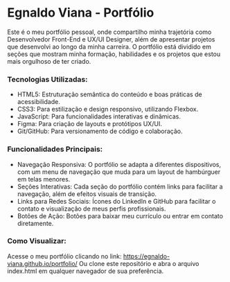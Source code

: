 # Egnaldo Viana - Portfólio
Este é o meu portfólio pessoal, onde compartilho minha trajetória como Desenvolvedor Front-End e UX/UI Designer, além de apresentar projetos que desenvolvi ao longo da minha carreira. O portfólio está dividido em seções que mostram minha formação, habilidades e os projetos que estou mais orgulhoso de ter criado.

### Tecnologias Utilizadas:
+ HTML5: Estruturação semântica do conteúdo e boas práticas de acessibilidade.
+ CSS3: Para estilização e design responsivo, utilizando Flexbox.
+ JavaScript: Para funcionalidades interativas e dinâmicas.
+ Figma: Para criação de layouts e protótipos UX/UI.
+ Git/GitHub: Para versionamento de código e colaboração.

### Funcionalidades Principais:
+ Navegação Responsiva: O portfólio se adapta a diferentes dispositivos, com um menu de navegação que muda para um layout de hambúrguer em telas menores.
+ Seções Interativas: Cada seção do portfólio contém links para facilitar a navegação, além de efeitos visuais de transição.
+ Links para Redes Sociais: Ícones do LinkedIn e GitHub para facilitar o contato e visualização de meus perfis profissionais.
+ Botões de Ação: Botões para baixar meu currículo ou entrar em contato diretamente.

### Como Visualizar:
Acesse o meu portfólio clicando no link: https://egnaldo-viana.github.io/portfolio/ Ou clone este repositório e abra o arquivo index.html em qualquer navegador de sua preferência.
